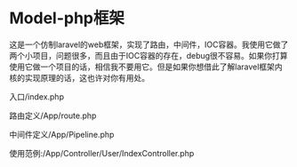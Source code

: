 # Model-php框架
这是一个仿制laravel的web框架，实现了路由，中间件，IOC容器。我使用它做了两个小项目，问题很多，而且由于IOC容器的存在，debug很不容易。如果你打算使用它做一个项目的话，相信我不要用它。但是如果你想借此了解laravel框架内核的实现原理的话，这也许对你有用处。

<p>入口/index.php</p>
<p>路由定义/App/route.php</p>
<p>中间件定义/App/Pipeline.php</p>
<p>使用范例:/App/Controller/User/IndexController.php</p>
